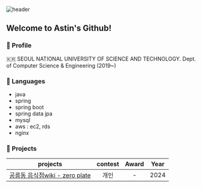 
![header](https://capsule-render.vercel.app/api?type=wave&color=auto&height=300&section=header&text=Dong%20Hun%20Won&fontSize=90)

## Welcome to Astin's Github!

### 🔔 Profile

🇰🇷 SEOUL NATIONAL UNIVERSITY OF SCIENCE AND TECHNOLOGY. Dept. of Computer Science & Engineering (2019~)

### 📢 Languages

- java
- spring
- spring boot
- spring data jpa
- mysql
- aws : ec2, rds
- nginx
   
### 🎉 Projects

|projects|contest|Award|Year
|:---:|:---:|:---:|:---:|
|[공릉동 음식점wiki - zero plate](https://github.com/Astin01/plate-web)|개인|-|2024|
